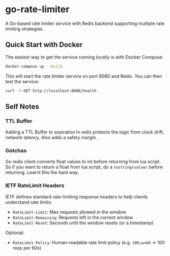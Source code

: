 # go-rate-limiter

A Go-based rate limiter service with Redis backend supporting multiple rate limiting strategies.

## Quick Start with Docker

The easiest way to get the service running locally is with Docker Compose:

```bash
docker-compose up --build
```

This will start the rate limiter service on port 8080 and Redis. You can then test the service:

```bash
curl -X GET http://localhost:8080/health
```

## Self Notes

### TTL Buffer

Adding a TTL Buffer to expiration in redis protects the logic from clock drift, network latency. Also adds a safety margin.

### Gotchas

Go redis client converts float values to int before returning from lua script. So if you want to return a float from lua script, do a `tostring(value)` before returning. Learnt this the hard way.

### IETF RateLimit Headers

IETF defines standard rate-limiting response headers to help clients understand rate limits:

* `RateLimit-Limit`: Max requests allowed in the window
* `RateLimit-Remaining`: Requests left in the current window
* `RateLimit-Reset`: Seconds until the window resets (or a timestamp)

Optional:

* `RateLimit-Policy`: Human-readable rate limit policy (e.g. `100;w=60` → 100 reqs per 60s)

